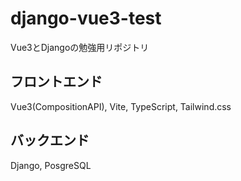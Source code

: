 # django-vue3-test

Vue3とDjangoの勉強用リポジトリ

## フロントエンド
Vue3(CompositionAPI), Vite, TypeScript, Tailwind.css

## バックエンド
Django, PosgreSQL

